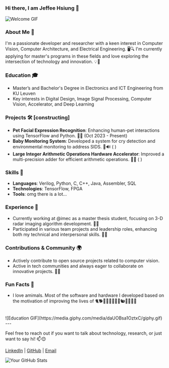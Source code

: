 ### Hi there, I am Jeffee Hsiung 👋
![Welcome GIF](https://media.giphy.com/media/hvRJCLFzcasrR4ia7z/giphy.gif)
<!--
**jeffeehsiung/jeffeehsiung** is a ✨ _special_ ✨ repository because its `README.md` (this file) appears on your GitHub profile.

Here are some ideas to get you started:

- 🔭 I’m currently working on ... 
- 🌱 I’m currently learning ...
- 👯 I’m looking to collaborate on ...
- 🤔 I’m looking for help with ...
- 💬 Ask me about ...
- 📫 How to reach me: ...
- 😄 Pronouns: ...
- ⚡ Fun fact: ...
-->

### About Me 📘
I'm a passionate developer and researcher with a keen interest in Computer Vision, Computer Architecture, and Electrical Engineering. 🖥️🔍 I'm currently applying for master's programs in these fields and love exploring the intersection of technology and innovation. 💡🚀

### Education 🎓
- Master’s and Bachelor's Degree in Electronics and ICT Engineering from KU Leuven
- Key interests in Digital Design, Image Signal Processing, Computer Vision, Accelerator, and Deep Learning

### Projects 🛠️ [constructing]
- **Pet Facial Expression Recognition**: Enhancing human-pet interactions using TensorFlow and Python. 🐾🤖 (Oct 2023 - Present)
- **Baby Monitoring System**: Developed a system for cry detection and environmental monitoring to address SIDS. 👶🔊 ( )
- **Large Integer Arithmetic Operations Hardware Accelerator**: Improved a multi-precision adder for efficient arithmetic operations. 🧮🚀 ( )

### Skills 💼
- **Languages**: Verilog, Python, C, C++, Java, Assembler, SQL
- **Technologies**: TensorFlow, FPGA
- **Tools**: omg there is a lot...

### Experience 🌱
- Currently working at @imec as a master thesis student, focusing on 3-D radar imaging algorithm development. 🏢💼
- Participated in various team projects and leadership roles, enhancing both my technical and interpersonal skills. 👥✨

### Contributions & Community 🌍
- Actively contribute to open source projects related to computer vision.
- Active in tech communities and always eager to collaborate on innovative projects. 🤝💬

### Fun Facts 🎈
- I love amimals. Most of the software and hardware I developed based on the motivation of improving the lives of 🐈🐕🦭🦁🐅🐘🦝🐁🐿️🦊🐄🐎🦄<br>
<br>
![Education GIF](https://media.giphy.com/media/daUOBsa1OztxC/giphy.gif)
---

Feel free to reach out if you want to talk about technology, research, or just want to say hi! 📫😊

[LinkedIn](https://www.linkedin.com/in/jeffee-hsiung/) | [GitHub](https://github.com/jeffeehsiung) | [Email](mailto:j22132235@icloud.com)

![Your GitHub Stats](https://github-readme-stats.vercel.app/api?username=jeffeehsiung&show_icons=true&theme=radical)


